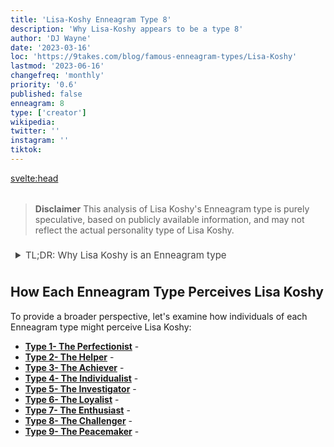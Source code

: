 ```yaml
---
title: 'Lisa-Koshy Enneagram Type 8'
description: 'Why Lisa-Koshy appears to be a type 8'
author: 'DJ Wayne'
date: '2023-03-16'
loc: 'https://9takes.com/blog/famous-enneagram-types/Lisa-Koshy'
lastmod: '2023-06-16'
changefreq: 'monthly'
priority: '0.6'
published: false
enneagram: 8
type: ['creator']
wikipedia:
twitter: ''
instagram: ''
tiktok:
---
```


<!-- // notes:  -->

<svelte:head>

<meta property="og:image" content="https://9takes.com/types/3s/Lisa-Koshy.webp" />
  <link rel="canonical" href="https://9takes.com/blog/famous-enneagram-types/Lisa-Koshy">
</svelte:head>

<script>
	import  PopCard  from "../../../lib/components/atoms/PopCard.svelte";
</script>
<div
	style="display: flex;
    justify-content: center;
    margin: 1rem 0;
	"
>
	<PopCard
		image={`/types/3s/${'Lisa-Koshy'}.webp`}
		showIcon={false}
		displayText="Lisa Koshy"
		subtext=""
	/>
</div>

> **Disclaimer** This analysis of Lisa Koshy's Enneagram type is purely speculative, based on publicly available information, and may not reflect the actual personality type of Lisa Koshy.

<details>
<summary class="accordion">TL;DR: Why Lisa Koshy is an Enneagram type</summary>
<div class="panel">
<ul>
<li>
</li>
<li>
</li>
<li>
</li>
<li>
</li>
</ul>
  </div>
</details>

<p class="firstLetter"></p>

## How Each Enneagram Type Perceives Lisa Koshy

To provide a broader perspective, let's examine how individuals of each Enneagram type might perceive Lisa Koshy:

- **[Type 1- The Perfectionist](/blog/enneagram/enneagram-type-1)** -
- **[Type 2- The Helper](/blog/enneagram/enneagram-type-2)** -
- **[Type 3- The Achiever](/blog/enneagram/enneagram-type-3)** -
- **[Type 4- The Individualist](/blog/enneagram/enneagram-type-4)** -
- **[Type 5- The Investigator](/blog/enneagram/enneagram-type-5)** -
- **[Type 6- The Loyalist](/blog/enneagram/enneagram-type-6)** -
- **[Type 7- The Enthusiast](/blog/enneagram/enneagram-type-7)** -
- **[Type 8- The Challenger](/blog/enneagram/enneagram-type-8)** -
- **[Type 9- The Peacemaker](/blog/enneagram/enneagram-type-9)** -

<div>
<script type="application/ld+json">

</script>
</div>

<style lang="scss">
  .accordion {
    color: #444;
    cursor: pointer;
    padding: 0.5rem;
    border: none;
    text-align: left;
    outline: none;
    font-size: 15px;
    transition: 0.4s;
  }

  .accordion:hover {
    background-color: var(--color-theme-purple-v);
    color: var(--color-theme-purple);
  }

  /*.panel:hover {

    background-color: #ccc;

}*/

  .panel {
    padding: 18px;
    /*display: none;*/
    background-color: white;
    overflow: hidden;

  }
</style>
